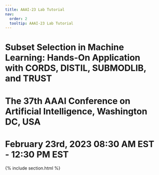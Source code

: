 ```yaml
---
title: AAAI-23 Lab Tutorial
nav:
  order: 2
  tooltip: AAAI-23 Lab Tutorial
---
```

# <i class="fa-solid fa-chalkboard-user"></i> Subset Selection in Machine Learning: Hands-On Application with CORDS, DISTIL, SUBMODLIB, and TRUST
# <i class="fa-duotone fa-location-dot"></i> The 37th AAAI Conference on Artificial Intelligence, Washington DC, USA
# <i class="fa-duotone fa-calendar-clock"></i> February 23rd, 2023 08:30 AM EST - 12:30 PM EST
{% include section.html %}


<!-- {% include search-info.html %} -->

<!-- {% include list.html data="works" component="work-excerpt" %} -->



